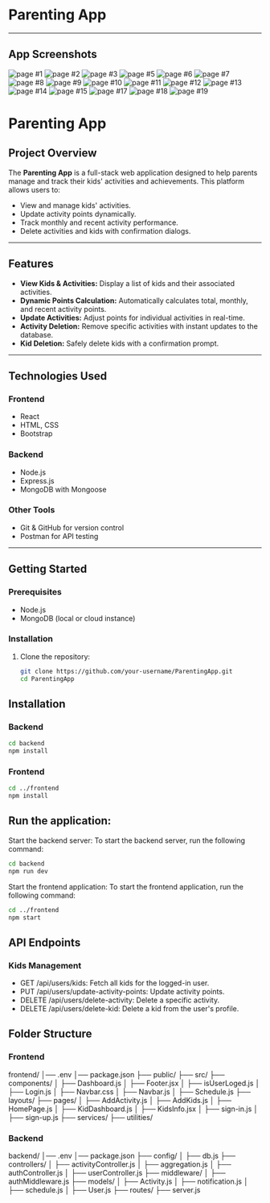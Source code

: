 # Parenting App
---

## App Screenshots

![page #1](./Images/Screenshot%20(143).png)
![page #2](./Images/Screenshot%20(144).png)
![page #3](./Images/Screenshot%20(145).png)
![page #5](./Images/Screenshot%20(147).png)
![page #6](./Images/Screenshot%20(148).png)
![page #7](./Images/Screenshot%20(149).png)
![page #8](./Images/Screenshot%20(150).png)
![page #9](./Images/Screenshot%20(151).png)
![page #10](./Images/Screenshot%20(152).png)
![page #11](./Images/Screenshot%20(153).png)
![page #12](./Images/Screenshot%20(154).png)
![page #13](./Images/Screenshot%20(155).png)
![page #14](./Images/Screenshot%20(156).png)
![page #15](./Images/Screenshot%20(157).png)
![page #17](./Images/Screenshot%20(159).png)
![page #18](./Images/Screenshot%20(160).png)
![page #19](./Images/Screenshot%20(161).png)


# Parenting App  

## Project Overview  
The **Parenting App** is a full-stack web application designed to help parents manage and track their kids' activities and achievements. This platform allows users to:  
- View and manage kids' activities.  
- Update activity points dynamically.  
- Track monthly and recent activity performance.  
- Delete activities and kids with confirmation dialogs.  
---

## Features  
- **View Kids & Activities:** Display a list of kids and their associated activities.  
- **Dynamic Points Calculation:** Automatically calculates total, monthly, and recent activity points.  
- **Update Activities:** Adjust points for individual activities in real-time.  
- **Activity Deletion:** Remove specific activities with instant updates to the database.  
- **Kid Deletion:** Safely delete kids with a confirmation prompt.  

---

## Technologies Used  

### Frontend  
- React  
- HTML, CSS  
- Bootstrap  

### Backend  
- Node.js  
- Express.js  
- MongoDB with Mongoose  

### Other Tools  
- Git & GitHub for version control  
- Postman for API testing  

---

## Getting Started  

### Prerequisites  
- Node.js  
- MongoDB (local or cloud instance)  

### Installation  
1. Clone the repository:  
   ```bash
   git clone https://github.com/your-username/ParentingApp.git  
   cd ParentingApp

## Installation

### Backend
```bash
cd backend
npm install
```
### Frontend
```bash
cd ../frontend
npm install
```

## Run the application:
Start the backend server:
To start the backend server, run the following command:
```bash
cd backend
npm run dev
```

Start the frontend application:
To start the frontend application, run the following command:

```bash
cd ../frontend
npm start
```


## API Endpoints
### Kids Management
- GET /api/users/kids: Fetch all kids for the logged-in user.
- PUT /api/users/update-activity-points: Update activity points.
- DELETE /api/users/delete-activity: Delete a specific activity.
- DELETE /api/users/delete-kid: Delete a kid from the user's profile.

## Folder Structure

### Frontend
frontend/
│── .env
│── package.json
├── public/
├── src/
    ├── components/
    │   ├── Dashboard.js
    │   ├── Footer.jsx
    │   ├── isUserLoged.js
    │   ├── Login.js
    │   ├── Navbar.css
    │   ├── Navbar.js
    │   ├── Schedule.js
    ├── layouts/
    ├── pages/
    │   ├── AddActivity.js
    │   ├── AddKids.js
    │   ├── HomePage.js
    │   ├── KidDashboard.js
    │   ├── KidsInfo.jsx
    │   ├── sign-in.js
    │   ├── sign-up.js
    ├── services/
    ├── utilities/

### Backend
backend/
│── .env
│── package.json
├── config/
│   ├── db.js
├── controllers/
│   ├── activityController.js
│   ├── aggregation.js
│   ├── authController.js
│   ├── userController.js
├── middleware/
│   ├── authMiddleware.js
├── models/
│   ├── Activity.js
│   ├── notification.js
│   ├── schedule.js
│   ├── User.js
├── routes/
├── server.js




